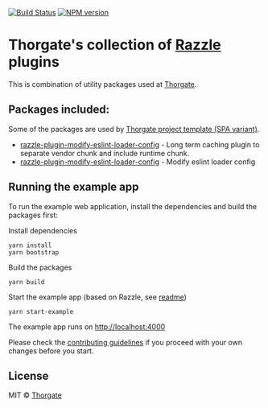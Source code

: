 [![Build Status][gh-actions-image]][gh-actions-url]
[![NPM version][npm-image]][npm-url]


# Thorgate's collection of [Razzle](https://razzlejs.org/) plugins

This is combination of utility packages used at [Thorgate](https://thorgate.eu).

## Packages included:

Some of the packages are used by [Thorgate project template (SPA variant)](https://gitlab.com/thorgate-public/django-project-template/tree/spa).

* [razzle-plugin-modify-eslint-loader-config](packages/razzle-plugin-modify-eslint-loader-config/README.md) - Long term caching plugin to separate vendor chunk and include runtime chunk.
* [razzle-plugin-modify-eslint-loader-config](packages/razzle-plugin-modify-eslint-loader-config/README.md) - Modify eslint loader config


## Running the example app

To run the example web application, install the dependencies and build the packages first:

Install dependencies
```
yarn install
yarn bootstrap
```

Build the packages
```
yarn build
```

Start the example app (based on Razzle, see [readme](examples/example-app/README.md))
```
yarn start-example
```

The example app runs on [http://localhost:4000](http://localhost:4000)

Please check the [contributing guidelines](CONTRIBUTING.md) if you proceed with your own changes before you start.

## License

MIT © [Thorgate](http://github.com/thorgate)


[npm-url]: https://npmjs.org/package/tg-razzle-plugins
[npm-image]: https://img.shields.io/npm/v/tg-razzle-plugins.svg?style=flat-square

[gh-actions-url]: https://github.com/thorgate/razzle-plugins/actions/workflows/main.yml
[gh-actions-image]: https://github.com/thorgate/razzle-plugins/actions/workflows/main.yml/badge.svg?branch=master
